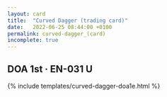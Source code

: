 ```yaml
---
layout: card
title:  "Curved Dagger (trading card)"
date:   2022-06-25 08:44:00 +0100
permalink: curved-dagger_(card)
incomplete: true
---
```


## DOA 1st &middot; EN-031 U

{% include templates/curved-dagger-doa1e.html %}
